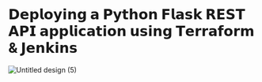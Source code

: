 # 𝗗𝗲𝗽𝗹𝗼𝘆𝗶𝗻𝗴 𝗮 𝗣𝘆𝘁𝗵𝗼𝗻 𝗙𝗹𝗮𝘀𝗸 𝗥𝗘𝗦𝗧 𝗔𝗣𝗜 𝗮𝗽𝗽𝗹𝗶𝗰𝗮𝘁𝗶𝗼𝗻 𝘂𝘀𝗶𝗻𝗴 𝗧𝗲𝗿𝗿𝗮𝗳𝗼𝗿𝗺 & 𝗝𝗲𝗻𝗸𝗶𝗻𝘀

![Untitled design (5)](https://github.com/user-attachments/assets/8bde7927-0b4e-4f8d-b079-131e5c945c20)
